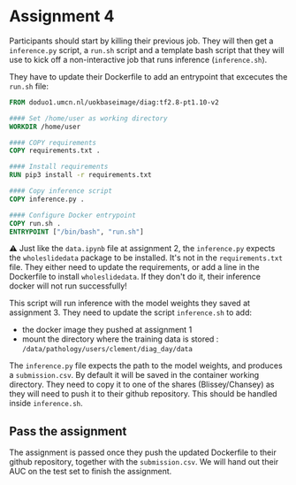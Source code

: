 # Assignment 4

Participants should start by killing their previous job. They will then get a `inference.py` script, a `run.sh` script and a template bash script that they will use to kick off a non-interactive job that runs inference (`inference.sh`).

They have to update their Dockerfile to add an entrypoint that excecutes the `run.sh` file:

```Dockerfile
FROM doduo1.umcn.nl/uokbaseimage/diag:tf2.8-pt1.10-v2

#### Set /home/user as working directory
WORKDIR /home/user

#### COPY requirements
COPY requirements.txt .

#### Install requirements
RUN pip3 install -r requirements.txt

#### Copy inference script
COPY inference.py .

#### Configure Docker entrypoint
COPY run.sh .
ENTRYPOINT ["/bin/bash", "run.sh"]
```

:warning: Just like the `data.ipynb` file at assignment 2, the `inference.py` expects the `wholeslidedata` package to be installed. It's not in the `requirements.txt` file. They either need to update the requirements, or add a line in the Dockerfile to install `wholeslidedata`. If they don't do it, their inference docker will not run successfully!

This script will run inference with the model weights they saved at assignment 3. They need to update the script `inference.sh` to add:
* the docker image they pushed at assignment 1
* mount the directory where the training data is stored : `/data/pathology/users/clement/diag_day/data`

The `inference.py` file expects the path to the model weights, and produces a `submission.csv`. By default it will be saved in the container working directory. They need to copy it to one of the shares (Blissey/Chansey) as they will need to push it to their github repository. This should be handled inside `inference.sh`.

## Pass the assignment

The assignment is passed once they push the updated Dockerfile to their github repository, together with the `submission.csv`. We will hand out their AUC on the test set to finish the assignment.
